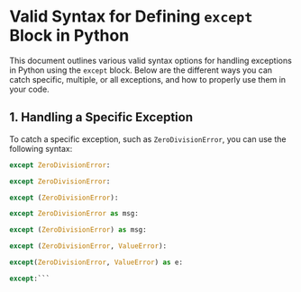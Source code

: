 # Valid Syntax for Defining `except` Block in Python

This document outlines various valid syntax options for handling exceptions in Python using the `except` block. Below are the different ways you can catch specific, multiple, or all exceptions, and how to properly use them in your code.

## 1. **Handling a Specific Exception**
To catch a specific exception, such as `ZeroDivisionError`, you can use the following syntax:

```python
except ZeroDivisionError:

except ZeroDivisionError:

except (ZeroDivisionError):

except ZeroDivisionError as msg:

except (ZeroDivisionError) as msg:

except (ZeroDivisionError, ValueError):

except(ZeroDivisionError, ValueError) as e:

except:```